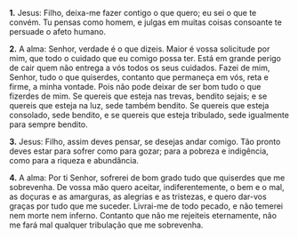 **1.** Jesus: Filho, deixa-me fazer contigo o que quero; eu sei o que te convém. Tu pensas como homem, e julgas em muitas coisas consoante te persuade o afeto humano.

**2.** A alma: Senhor, verdade é o que dizeis. Maior é vossa solicitude por mim, que todo o cuidado que eu comigo possa ter. Está em grande perigo de cair quem não entrega a vós todos os seus cuidados. Fazei de mim, Senhor, tudo o que quiserdes, contanto que permaneça em vós, reta e firme, a minha vontade. Pois não pode deixar de ser bom tudo o que fizerdes de mim. Se quereis que esteja nas trevas, bendito sejais; e se quereis que esteja na luz, sede também bendito. Se quereis que esteja consolado, sede bendito, e se quereis que esteja tribulado, sede igualmente para sempre bendito.

**3.** Jesus: Filho, assim deves pensar, se desejas andar comigo. Tão pronto deves estar para sofrer como para gozar; para a pobreza e indigência, como para a riqueza e abundância.

**4.** A alma: Por ti Senhor, sofrerei de bom grado tudo que quiserdes que me sobrevenha. De vossa mão quero aceitar, indiferentemente, o bem e o mal, as doçuras e as amarguras, as alegrias e as tristezas, e quero dar-vos graças por tudo que me suceder. Livrai-me de todo pecado, e não temerei nem morte nem inferno. Contanto que não me rejeiteis eternamente, não me fará mal qualquer tribulação que me sobrevenha.


